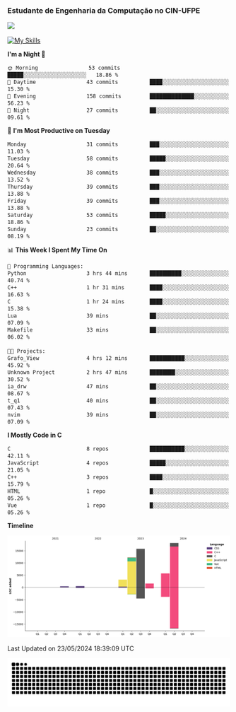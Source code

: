 
### Estudante de Engenharia da Computação no CIN-UFPE
<div>
      <!--<img width=400 src="https://github-readme-stats.vercel.app/api?username=Zed201&show_icons=true&theme=tokyonight" /-->
      <img width=400 src='https://leetcode.card.workers.dev/Zed201?theme=nord&font=baloo&extension=null' />
</div>


[![My Skills](https://skillicons.dev/icons?i=c,cpp,py,java,neovim&theme=dark)](https://skillicons.dev)

<!--START_SECTION:waka-->
**I'm a Night 🦉** 

```text
🌞 Morning                53 commits          █████░░░░░░░░░░░░░░░░░░░░   18.86 % 
🌆 Daytime                43 commits          ████░░░░░░░░░░░░░░░░░░░░░   15.30 % 
🌃 Evening                158 commits         ██████████████░░░░░░░░░░░   56.23 % 
🌙 Night                  27 commits          ██░░░░░░░░░░░░░░░░░░░░░░░   09.61 % 
```
📅 **I'm Most Productive on Tuesday** 

```text
Monday                   31 commits          ███░░░░░░░░░░░░░░░░░░░░░░   11.03 % 
Tuesday                  58 commits          █████░░░░░░░░░░░░░░░░░░░░   20.64 % 
Wednesday                38 commits          ███░░░░░░░░░░░░░░░░░░░░░░   13.52 % 
Thursday                 39 commits          ███░░░░░░░░░░░░░░░░░░░░░░   13.88 % 
Friday                   39 commits          ███░░░░░░░░░░░░░░░░░░░░░░   13.88 % 
Saturday                 53 commits          █████░░░░░░░░░░░░░░░░░░░░   18.86 % 
Sunday                   23 commits          ██░░░░░░░░░░░░░░░░░░░░░░░   08.19 % 
```


📊 **This Week I Spent My Time On** 

```text
💬 Programming Languages: 
Python                   3 hrs 44 mins       ██████████░░░░░░░░░░░░░░░   40.74 % 
C++                      1 hr 31 mins        ████░░░░░░░░░░░░░░░░░░░░░   16.63 % 
C                        1 hr 24 mins        ████░░░░░░░░░░░░░░░░░░░░░   15.38 % 
Lua                      39 mins             ██░░░░░░░░░░░░░░░░░░░░░░░   07.09 % 
Makefile                 33 mins             ██░░░░░░░░░░░░░░░░░░░░░░░   06.02 % 

🐱‍💻 Projects: 
Grafo_View               4 hrs 12 mins       ███████████░░░░░░░░░░░░░░   45.92 % 
Unknown Project          2 hrs 47 mins       ████████░░░░░░░░░░░░░░░░░   30.52 % 
ia_drw                   47 mins             ██░░░░░░░░░░░░░░░░░░░░░░░   08.67 % 
t_q1                     40 mins             ██░░░░░░░░░░░░░░░░░░░░░░░   07.43 % 
nvim                     39 mins             ██░░░░░░░░░░░░░░░░░░░░░░░   07.09 % 
```

**I Mostly Code in C** 

```text
C                        8 repos             ███████████░░░░░░░░░░░░░░   42.11 % 
JavaScript               4 repos             █████░░░░░░░░░░░░░░░░░░░░   21.05 % 
C++                      3 repos             ████░░░░░░░░░░░░░░░░░░░░░   15.79 % 
HTML                     1 repo              █░░░░░░░░░░░░░░░░░░░░░░░░   05.26 % 
Vue                      1 repo              █░░░░░░░░░░░░░░░░░░░░░░░░   05.26 % 
```



**Timeline**

![Lines of Code chart](https://raw.githubusercontent.com/Zed201/Zed201/master/assets/bar_graph.png)


 Last Updated on 23/05/2024 18:39:09 UTC
<!--END_SECTION:waka-->

<picture>
  <source media="(prefers-color-scheme: dark)" srcset="https://github.com/Zed201/Zed201/blob/output/github-contribution-grid-snake-dark.svg" />
  <img alt="github-snake" src="https://github.com/Zed201/Zed201/blob/output/github-contribution-grid-snake-dark.svg" />
</picture>
